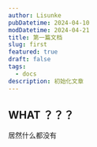 ```yaml
---
author: Lisunke
pubDatetime: 2024-04-10
modDatetime: 2024-04-21
title: 第一篇文档
slug: first
featured: true
draft: false
tags:
  - docs
description: 初始化文章
---
```


## WHAT ？？？

居然什么都没有
